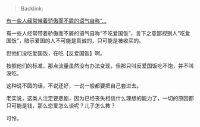 > Backlink: 

[有一些人经常带着骄傲而不屑的语气自称“…](https://www.zhihu.com/pin/1655121345804496896)

有一些人经常带着骄傲而不屑的语气自称“不吃爱国饭”，言下之意鄙视别人“吃爱国饭”，暗示爱国的人不可能是真诚的，只可能是被收买的。

但他们没吃爱国饭，在吃【反爱国饭】啊。

按照他们的标准，那点流量虽然没有办法变现，但那只叫反爱国饭吃不饱，并不叫没吃。

这种说不圆的话，不说还好，一说一般都要把自己套进去。

老实说，这类人注定要悲剧，因为已经丧失相信什么理想的能力了，一切的原因都只可能是钱，那么恋爱怎么谈呢？儿子怎么教？

可怜。
